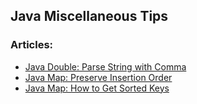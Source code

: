 
## Java Miscellaneous Tips


### Articles:
- [Java Double: Parse String with Comma](https://codingstrain.com/java-double-parse-string-with-comma/)
- [Java Map: Preserve Insertion Order](https://codingstrain.com/java-map-preserve-insertion-order/)
- [Java Map: How to Get Sorted Keys](https://codingstrain.com/java-map-how-to-get-sorted-keys/)
